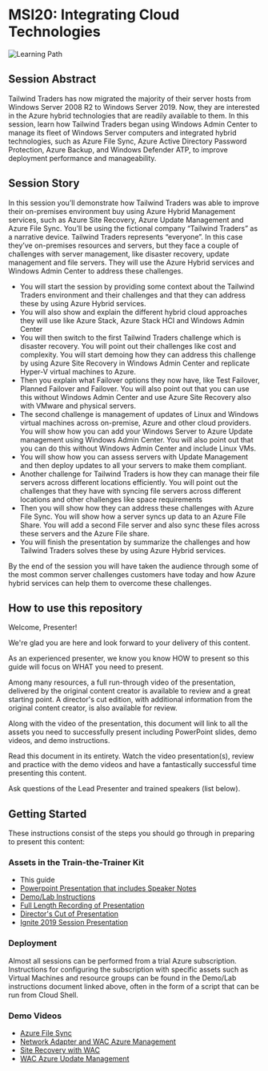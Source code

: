 # MSI20: Integrating Cloud Technologies

![Learning Path](https://img.shields.io/badge/Learning%20Path-MSI-fe5e00?logo=microsoft)

## Session Abstract
Tailwind Traders has now migrated the majority of their server hosts from Windows Server 2008 R2 to Windows Server 2019. Now, they are interested in the Azure hybrid technologies that are readily available to them. In this session, learn how Tailwind Traders began using Windows Admin Center to manage its fleet of Windows Server computers and integrated hybrid technologies, such as Azure File Sync, Azure Active Directory Password Protection, Azure Backup, and Windows Defender ATP, to improve deployment performance and manageability.

## Session Story
In this session you’ll demonstrate how Tailwind Traders was able to improve their on-premises environment buy using Azure Hybrid Management services, such as Azure Site Recovery, Azure Update Management and Azure File Sync. You’ll be using the fictional company “Tailwind Traders” as a narrative device. Tailwind Traders represents “everyone”. In this case they’ve on-premises resources and servers, but they face a couple of challenges with server management, like disaster recovery, update management and file servers. They will use the Azure Hybrid services and Windows Admin Center to address these challenges.
<ul>
<li>You will start the session by providing some context about the Tailwind Traders environment and their challenges and that they can address these by using Azure Hybrid services.</li>
<li>You will also show and explain the different hybrid cloud approaches they will use like Azure Stack, Azure Stack HCI and Windows Admin Center</li>
<li>You will then switch to the first Tailwind Traders challenge which is disaster recovery. You will point out their challenges like cost and complexity. You will start demoing how they can address this challenge by using Azure Site Recovery in Windows Admin Center and replicate Hyper-V virtual machines to Azure.</li>
<li>Then you explain what Failover options they now have, like Test Failover, Planned Failover and Failover. You will also point out that you can use this without Windows Admin Center and use Azure Site Recovery also with VMware and physical servers.</li>
<li>The second challenge is management of updates of Linux and Windows virtual machines across on-premise, Azure and other cloud providers. You will show how you can add your Windows Server to Azure Update management using Windows Admin Center. You will also point out that you can do this without Windows Admin Center and include Linux VMs.</li>
<li>You will show how you can assess servers with Update Management and then deploy updates to all your servers to make them compliant.</li>
<li>Another challenge for Tailwind Traders is how they can manage their file servers across different locations efficiently. You will point out the challenges that they have with syncing file servers across different locations and other challenges like space requirements</li>
<li>Then you will show how they can address these challenges with Azure File Sync. You will show how a server syncs up data to an Azure File Share. You will add a second File server and also sync these files across these servers and the Azure File share.</li>
<li>You will finish the presentation by summarize the challenges and how Tailwind Traders solves these by using Azure Hybrid services.</li>
</ul>
By the end of the session you will have taken the audience through some of the most common server challenges customers have today and how Azure hybrid services can help them to overcome these challenges.

## How to use this repository
Welcome, Presenter!

We're glad you are here and look forward to your delivery of this content.

As an experienced presenter, we know you know HOW to present so this guide will focus on WHAT you need to present.

Among many resources, a full run-through video of the presentation, delivered by the original content creator is available to review and a great starting point. A director's cut edition, with additional information from the original content creator, is also available for review.

Along with the video of the presentation, this document will link to all the assets you need to successfully present including PowerPoint slides, demo videos, and demo instructions.

Read this document in its entirety. Watch the video presentation(s), review and practice with the demo videos and have a fantastically successful time presenting this content.

Ask questions of the Lead Presenter and trained speakers (list below).

## Getting Started
These instructions consist of the steps you should go through in preparing to present this content:

### Assets in the Train-the-Trainer Kit


- This guide
- [Powerpoint Presentation that includes Speaker Notes](https://globaleventcdn.blob.core.windows.net/assets/msi/msi20/msi20.pptx)
- [Demo/Lab Instructions](https://globaleventcdn.blob.core.windows.net/assets/msi/msi20/MSI20%20LAB%20NOTES-Draft1.docx)
- [Full Length Recording of Presentation](https://globaleventcdn.blob.core.windows.net/assets/msi/msi20/MSI20%20Dry%20Run%203%20Connecting%20Cloud%20Technologies.mp4)
- [Director's Cut of Presentation](https://globaleventcdn.blob.core.windows.net/assets/msi/msi20/MSI20%20Directors%20Cut%20Connecting%20Cloud%20Technologies.mp4)
- [Ignite 2019 Session Presentation](https://globaleventcdn.blob.core.windows.net/assets/msi/msi20/MSI_20_IGNITE.mp4)


### Deployment

Almost all sessions can be performed from a trial Azure subscription. Instructions for configuring the subscription with specific assets such as Virtual Machines and resource groups can be found in the Demo/Lab instructions document linked above, often in the form of a script that can be run from Cloud Shell. 

### Demo Videos


- [Azure File Sync](https://globaleventcdn.blob.core.windows.net/assets/msi/msi20/Azure%20File%20Sync.mp4)
- [Network Adapter and WAC Azure Management](https://globaleventcdn.blob.core.windows.net/assets/msi/msi20/Azure%20Network%20Adapter%20and%20WAC%20Azure%20Management%20Mod.mp4)
- [Site Recovery with WAC](https://globaleventcdn.blob.core.windows.net/assets/msi/msi20/Azure%20Site%20Recovery%20with%20WAC.mp4)
- [WAC Azure Update Management](https://globaleventcdn.blob.core.windows.net/assets/msi/msi20/WAC%20Azure%20Update%20Management.mp4)
